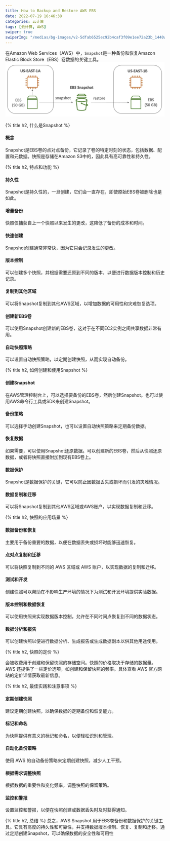 ```yaml
---
title: How to Backup and Restore AWS EBS
date: 2022-07-19 16:46:38
categories: 云计算
tags: [云计算, AWS]
swiper: true
swiperImg: "/medias/bg-images/v2-5dfab6525ec92b4caf3f09e1ee72a23b_1440w.webp"
---
```


在Amazon Web Services（AWS）中，`Snapshot`是一种备份和恢复Amazon Elastic Block Store（EBS）卷数据的关键工具。
![AWS EBS Snapshot](/assets/images/aws/aws-ebs-snapshot.webp)

{% title h2, 什么是Snapshot %}

#### 概念
Snapshot是EBS卷的点对点备份，它记录了卷的特定时刻的状态，包括数据、配置和元数据。快照是存储在Amazon S3中的，因此具有高可靠性和持久性。

{% title h2, 特点和功能 %}

#### 持久性
Snapshot是持久性的，一旦创建，它们会一直存在，即使原始EBS卷被删除也是如此。

#### 增量备份
快照仅捕获自上一个快照以来发生的更改，这降低了备份的成本和时间。

#### 快速创建
Snapshot创建通常非常快，因为它只会记录发生的更改。

#### 版本控制
可以创建多个快照，并根据需要还原到不同的版本，以便进行数据版本控制和历史记录。

#### 复制到其他区域
可以将Snapshot复制到其他AWS区域，以增加数据的可用性和灾难恢复选项。

#### 创建新EBS卷
可以使用Snapshot创建新的EBS卷，这对于在不同EC2实例之间共享数据非常有用。

#### 自动快照策略
可以设置自动快照策略，以定期创建快照，从而实现自动备份。

{% title h2, 如何创建和使用Snapshot %}

#### 创建Snapshot
在AWS管理控制台上，可以选择要备份的EBS卷，然后创建Snapshot。也可以使用AWS命令行工具或SDK来创建Snapshot。

#### 备份策略
可以选择手动创建Snapshot，也可以设置自动快照策略来定期备份数据。

#### 恢复数据
如果需要，可以使用Snapshot还原数据。可以创建新的EBS卷，然后从快照还原数据，或者将快照直接附加到现有EBS卷上。

#### 数据保护
Snapshot是数据保护的关键，它可以防止因数据丢失或损坏而引发的灾难情况。

#### 数据复制和迁移
可以将Snapshot复制到其他AWS区域或AWS账户，以实现数据复制和迁移。

{% title h2, 快照的应用场景 %}

#### 数据备份和恢复
主要用于备份重要的数据，以便在数据丢失或损坏时能够迅速恢复。

#### 点对点复制和迁移
可以将快照复制到不同的 AWS 区域或 AWS 账户，以实现数据的复制和迁移。

#### 测试和开发
创建快照可以帮助在不影响生产环境的情况下为测试和开发环境提供实验数据。

#### 版本控制和数据恢复
可以使用快照来实现数据版本控制，允许在不同时间点恢复到不同的数据状态。

#### 数据分析和报告
可以创建快照以便进行数据分析、生成报告或生成数据副本以供其他用途使用。

{% title h2, 快照的定价 %}

会被收费用于创建和保留快照的存储空间。快照的价格取决于存储的数据量。AWS 还提供了一些定价选项，如创建和保留快照的频率。具体查看 AWS 官方网站的定价详情获取最新信息。

{% title h2, 最佳实践和注意事项 %}

#### 定期创建快照
建议定期创建快照，以确保数据的定期备份和恢复能力。

#### 标记和命名
为快照提供有意义的标记和命名，以便轻松识别和管理。

#### 自动化备份策略
使用 AWS 的自动备份策略来定期创建快照，减少人工干预。

#### 根据需求调整快照
根据数据的重要性和变化频率，调整快照的保留策略。

#### 监控和警报
设置监控和警报，以便在快照创建或数据丢失时及时获得通知。

{% title h2, 总结 %}
总之，AWS Snapshot 用于EBS卷备份和数据保护的关键工具。它具有高度的持久性和可靠性，并支持数据版本控制、恢复、复制和迁移。通过定期创建Snapshot，可以确保数据的安全性和可用性
